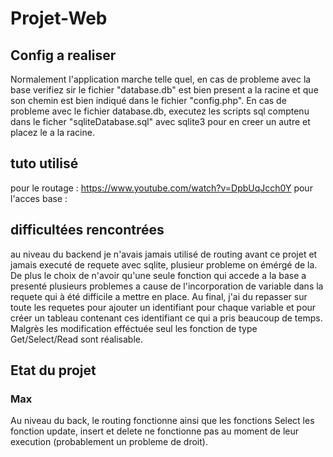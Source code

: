 # Projet-Web

## Config a realiser
Normalement l'application marche telle quel, en cas de probleme avec la base verifiez sir le fichier "database.db" est bien present a la racine et que son chemin est bien indiqué dans le fichier "config.php". En cas de probleme avec le fichier database.db, executez les scripts sql comptenu dans le ficher "sqliteDatabase.sql" avec sqlite3 pour en creer un autre et placez le a la racine.

## tuto utilisé 
pour le routage : https://www.youtube.com/watch?v=DpbUqJcch0Y
pour l'acces base : 

## difficultées rencontrées
au niveau du backend je n'avais jamais utilisé de routing avant ce projet et jamais executé de requete avec sqlite, plusieur probleme on émérgé de la. 
De plus le choix de n'avoir qu'une seule fonction qui accede a la base a presenté plusieurs problemes a cause de l'incorporation de variable dans la requete qui à été difficile a mettre en place. Au final, j'ai du repasser sur toute les requetes pour ajouter un identifiant pour chaque variable et pour créer un tableau contenant ces identifiant ce qui a pris beaucoup de temps. Malgrès les modification efféctuée seul les fonction de type Get/Select/Read sont réalisable.



## Etat du projet
### Max 
Au niveau du back, le routing fonctionne ainsi que les fonctions Select les fonction update, insert et delete ne fonctionne pas au moment de leur execution (probablement un probleme de droit).



